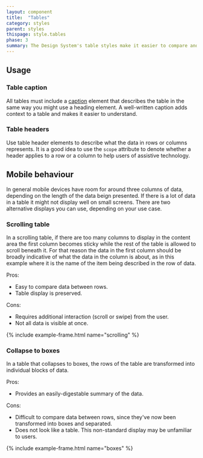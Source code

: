 ```yaml
---
layout: component
title:  "Tables"
category: styles
parent: styles
thispage: style.tables
phase: 3
summary: The Design System's table styles make it easier to compare and scan information.
---
```


## Usage

### Table caption

All tables must include a [caption](https://developer.mozilla.org/en-US/docs/Web/HTML/Element/caption) element that describes the table in the same way you might use a heading element. A well-written caption adds context to a table and makes it easier to understand.

### Table headers

Use table header elements to describe what the data in rows or columns represents. It is a good idea to use the `scope` attribute to denote whether a header applies to a row or a column to help users of assistive technology.

## Mobile behaviour

In general mobile devices have room for around three columns of data, depending on the length of the data beign presented. If there is a lot of data in a table it might not display well on small screens. There are two alternative displays you can use, depending on your use case.

### Scrolling table

In a scrolling table, if there are too many columns to display in the content area the first column becomes sticky while the rest of the table is allowed to scroll beneath it. For that reason the data in the first column should be broadly indicative of what the data in the column is about, as in this example where it is the name of the item being described in the row of data.

Pros: 
* Easy to compare data between rows.
* Table display is preserved.

Cons:
* Requires additional interaction (scroll or swipe) from the user.
* Not all data is visible at once.

{% include example-frame.html name="scrolling" %}

### Collapse to boxes

In a table that collapses to boxes, the rows of the table are transformed into individual blocks of data. 

Pros: 
* Provides an easily-digestable summary of the data.

Cons:
* Difficult to compare data between rows, since they've now been transformed into boxes and separated.
* Does not look like a table. This non-standard display may be unfamiliar to users.

{% include example-frame.html name="boxes" %}
